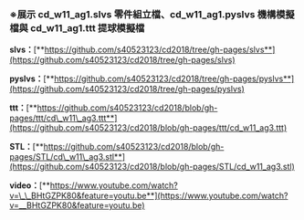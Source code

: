 ### ※展示 cd\_w11\_ag1.slvs 零件組立檔、cd\_w11\_ag1.pyslvs 機構模擬檔與 cd\_w11\_ag1.ttt 提球模擬檔

**slvs：**[**https://github.com/s40523123/cd2018/tree/gh-pages/slvs**](https://github.com/s40523123/cd2018/tree/gh-pages/slvs)​

**pyslvs：**[**https://github.com/s40523123/cd2018/tree/gh-pages/pyslvs**](https://github.com/s40523123/cd2018/tree/gh-pages/pyslvs)​

**ttt：**[**https://github.com/s40523123/cd2018/blob/gh-pages/ttt/cd\_w11\_ag3.ttt**](https://github.com/s40523123/cd2018/blob/gh-pages/ttt/cd_w11_ag3.ttt)​

**STL：**[**https://github.com/s40523123/cd2018/blob/gh-pages/STL/cd\_w11\_ag3.stl**](https://github.com/s40523123/cd2018/blob/gh-pages/STL/cd_w11_ag3.stl)​

**video：**[**https://www.youtube.com/watch?v=\_\_BHtGZPK80&feature=youtu.be**](https://www.youtube.com/watch?v=__BHtGZPK80&feature=youtu.be)​

